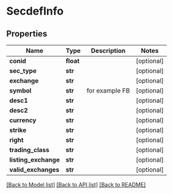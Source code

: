 # SecdefInfo

## Properties
Name | Type | Description | Notes
------------ | ------------- | ------------- | -------------
**conid** | **float** |  | [optional] 
**sec_type** | **str** |  | [optional] 
**exchange** | **str** |  | [optional] 
**symbol** | **str** | for example FB | [optional] 
**desc1** | **str** |  | [optional] 
**desc2** | **str** |  | [optional] 
**currency** | **str** |  | [optional] 
**strike** | **str** |  | [optional] 
**right** | **str** |  | [optional] 
**trading_class** | **str** |  | [optional] 
**listing_exchange** | **str** |  | [optional] 
**valid_exchanges** | **str** |  | [optional] 

[[Back to Model list]](../README.md#documentation-for-models) [[Back to API list]](../README.md#documentation-for-api-endpoints) [[Back to README]](../README.md)


